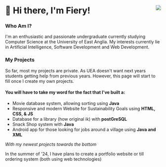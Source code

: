 # 👋 Hi there, I'm Fiery! <img align="right" src="https://yt3.googleusercontent.com/ytc/AIdro_mGRdBXpxrZrPt6aw62Efolsw1U_2zDwBNGbKZJr_RenaI=s176-c-k-c0x00ffffff-no-rj">

### Who Am I?
I'm an enthusiastic and passionate undergraduate currently studying Computer Science at the University of East Anglia. 
My interests currently lie in Artificial Intelligence, Software Development and Web Development.

### My Projects
So far, most my projects are private. As UEA doesn't want next years students getting help from previous years. However, this page will start to fill once I create my own projects. 

#### You will have to take my word for the fact that I've built a:
- Movie database system, allowing sorting using **Java**
- Responsive and modern Website for Sustainability Goals using **HTML, CSS, & JS**
- Database for a library (how original ik) with **postGreSQL**
- Snack Shop system with **Java**
- Android app for those looking for jobs around a village using **Java and XML**

_With my newest projects towards the bottom_

In the summer of '24, I have plans to create a portfolio website or till ordering system (both using web technologies)
